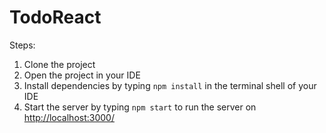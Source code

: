 # TodoReact
Steps:
1. Clone the project
2. Open the project in your IDE
3. Install dependencies by typing `npm install` in the terminal shell of your IDE
4. Start the server by typing `npm start` to run the server on [http://localhost:3000/](http://localhost:3000/)

